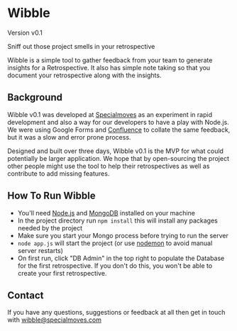 # Wibble

Version v0.1

Sniff out those project smells in your retrospective

Wibble is a simple tool to gather feedback from your team to generate insights for a Retrospective. It also has simple note taking so that you document your retrospective along with the insights.

## Background

Wibble v0.1 was developed at [Specialmoves](http://www.specialmoves.com) as an experiment in rapid development and also a way for our developers to have a play with Node.js. We were using Google Forms and [Confluence](https://www.atlassian.com/software/confluence/overview/team-collaboration-software) to collate the same feedback, but it was a slow and error prone process.

Designed and built over three days, Wibble v0.1 is the MVP for what could potentially be larger application. We hope that by open-sourcing the project other people might use the tool to help their retrospectives as well as contribute to add missing features.

## How To Run Wibble

* You'll need [Node.js](nodejs.org) and [MongoDB](http://www.mongodb.org/) installed on your machine
* In the project directory run `npm install` this will install any packages needed by the project
* Make sure you start your Mongo process before trying to run the server
* `node app.js` will start the project (or use [nodemon](https://github.com/remy/nodemon) to avoid manual server restarts)
* On first run, click "DB Admin" in the top right to populate the Database for the first retrospective. If you don't do this, you won't be able to create your first retrospective.

## Contact

If you have any questions, suggestions or feedback at all then get in touch with wibble@specialmoves.com
